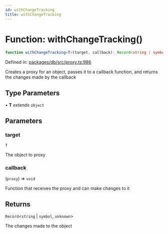 ```yaml
---
id: withChangeTracking
title: withChangeTracking
---
```


<!-- DO NOT EDIT: this page is autogenerated from the type comments -->

# Function: withChangeTracking()

```ts
function withChangeTracking<T>(target, callback): Record<string | symbol, unknown>
```

Defined in: [packages/db/src/proxy.ts:986](https://github.com/TanStack/db/blob/main/packages/db/src/proxy.ts#L986)

Creates a proxy for an object, passes it to a callback function,
and returns the changes made by the callback

## Type Parameters

• **T** *extends* `object`

## Parameters

### target

`T`

The object to proxy

### callback

(`proxy`) => `void`

Function that receives the proxy and can make changes to it

## Returns

`Record`\<`string` \| `symbol`, `unknown`\>

The changes made to the object
